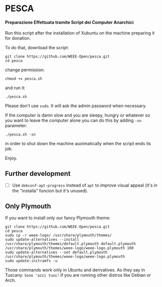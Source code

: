 # PESCA

#### Preparazione Effettuata tramite Script dei Computer Anarchici

Run this script after the installation of Xubuntu on the machine preparing it for donation.

To do that, download the script:

    git clone https://github.com/WEEE-Open/pesca.git
    cd pesca

change permission:

    chmod +x pesca.sh
    
and run it:

    ./pesca.sh
    
Please don't use `sudo`. It will ask the admin password when necessary.
    
If the computer is damn slow and you are sleepy, hungry or whatever so you want to leave the computer alone you can do this by adding `-sn` parameter:

    ./pesca.sh -sn
    
in order to shut down the machine auotmatically when the script ends its job.

Enjoy.

## Further development

- [ ] Use `debconf-apt-progress` instead of `apt` to improve visual appeal (it's in the "installa" funcion but it's unused).


## Only Plymouth

If you want to install only our fancy Plymouth theme:

    git clone https://github.com/WEEE-Open/pesca.git
    cd pesca
    sudo cp -r weee-logo/ /usr/share/plymouth/themes/
    sudo update-alternatives --install /usr/share/plymouth/themes/default.plymouth default.plymouth /usr/share/plymouth/themes/weee-logo/weee-logo.plymouth 100
    sudo update-alternatives --set default.plymouth /usr/share/plymouth/themes/weee-logo/weee-logo.plymouth
    sudo update-initramfs -u

Those commands work only in Ubuntu and derivatives.
As they say in Tuscany: `Sono 'azzi tuoi!` if you are running other distros like Debian or Arch.
